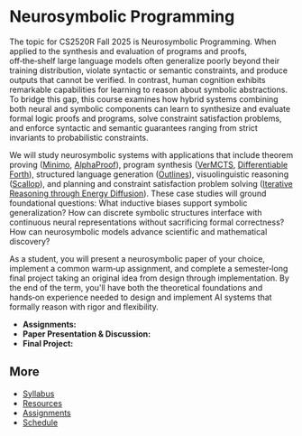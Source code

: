 # Neurosymbolic Programming

The topic for CS2520R Fall 2025 is Neurosymbolic Programming. When applied to the synthesis and evaluation of programs and proofs, off‑the‑shelf large language models often generalize poorly beyond their training distribution, violate syntactic or semantic constraints, and produce outputs that cannot be verified. In contrast, human cognition exhibits remarkable capabilities for learning to reason about symbolic abstractions. To bridge this gap, this course examines how hybrid systems combining both neural and symbolic components can learn to synthesize and evaluate formal logic proofs and programs, solve constraint satisfaction problems, and enforce syntactic and semantic guarantees ranging from strict invariants to probabilistic constraints.

We will study neurosymbolic systems with applications that include theorem proving ([Minimo](https://github.com/gpoesia/minimo), [AlphaProof](https://deepmind.google/discover/blog/ai-solves-imo-problems-at-silver-medal-level/)), program synthesis ([VerMCTS](https://github.com/namin/llm-verified-with-monte-carlo-tree-search), [Differentiable Forth](https://arxiv.org/abs/1605.06640)), structured language generation ([Outlines](https://github.com/dottxt-ai/outlines)), visuolinguistic reasoning ([Scallop](https://www.scallop-lang.org/)), and planning and constraint satisfaction problem solving ([Iterative Reasoning through Energy Diffusion](https://energy-based-model.github.io/ired/)). These case studies will ground foundational questions: What inductive biases support symbolic generalization? How can discrete symbolic structures interface with continuous neural representations without sacrificing formal correctness? How can neurosymbolic models advance scientific and mathematical discovery?

As a student, you will present a neurosymbolic paper of your choice, implement a common warm‑up assignment, and complete a semester‑long final project taking an original idea from design through implementation. By the end of the term, you'll have both the theoretical foundations and hands‑on experience needed to design and implement AI systems that formally reason with rigor and flexibility.

- **Assignments:**
- **Paper Presentation & Discussion:**
- **Final Project:**

## More

- [Syllabus](syllabus.html)
- [Resources](resources.html)
- [Assignments](assignments.html)
- [Schedule](schedule.html)
